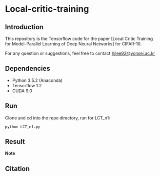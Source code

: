 # Local-critic-training
## Introduction

This repository is the Tensorflow code for the paper [Local Critic Training for Model-Parallel Learning of Deep Neural Networks] for CIFAR-10.

For any question or suggestions, feel free to contact hjlee92@yonsei.ac.kr

## Dependencies

* Python 3.5.2 (Anaconda)
* Tensorflow 1.2
* CUDA 9.0


## Run

Clone and cd into the repo directory, run for LCT_n1: 
```
python LCT_n1.py 
``` 

## Result

**Note**
 
## Citation 

